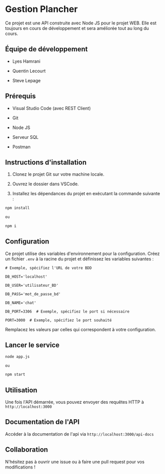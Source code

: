 # Gestion Plancher

Ce projet est une API construite avec Node JS pour le projet WEB. Elle est toujours en cours de développement et sera améliorée tout au long du cours.

## Équipe de développement

- Lyes Hamrani
  
- Quentin Lecourt
  
- Steve Lepage
  

## Prérequis

- Visual Studio Code (avec REST Client)
  
- Git
  
- Node JS
  
- Serveur SQL
  
- Postman
  

## Instructions d'installation

1. Clonez le projet Git sur votre machine locale.
  
2. Ouvrez le dossier dans VSCode.
  
3. Installez les dépendances du projet en exécutant la commande suivante :
  

```bash
npm install

ou

npm i
```

## Configuration

Ce projet utilise des variables d'environnement pour la configuration. Créez un fichier `.env` à la racine du projet et définissez les variables suivantes :

```plaintext
# Exemple, spécifiez l'URL de votre BDD

DB_HOST='localhost' 

DB_USER='utilisateur_BD'

DB_PASS='mot_de_passe_bd'

DB_NAME='chat'

DB_PORT=3306  # Exemple, spécifiez le port si nécessaire

PORT=3000  # Exemple, spécifiez le port souhaité
```

Remplacez les valeurs par celles qui correspondent à votre configuration.

## Lancer le service

```bash
node app.js

ou

npm start
```

## Utilisation

Une fois l'API démarrée, vous pouvez envoyer des requêtes HTTP à `http://localhost:3000`

## Documentation de l'API

Accéder à la documentation de l'api via `http://localhost:3000/api-docs`

## Collaboration

N'hésitez pas à ouvrir une issue ou à faire une pull request pour vos modifications !